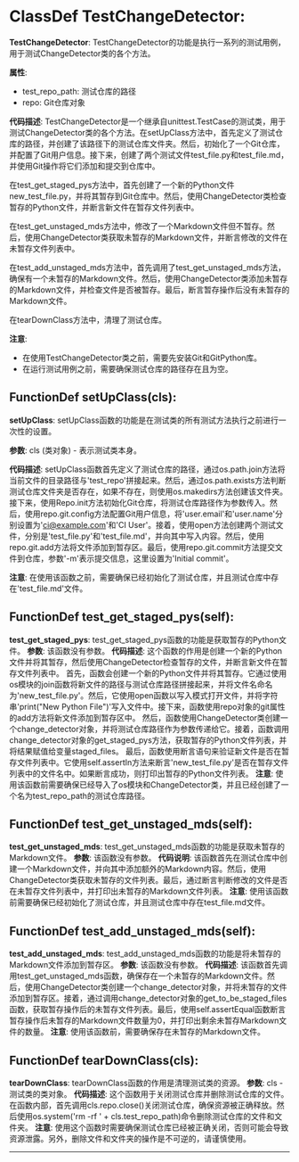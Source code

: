 # ClassDef TestChangeDetector:
**TestChangeDetector**: TestChangeDetector的功能是执行一系列的测试用例，用于测试ChangeDetector类的各个方法。

**属性**: 
- test_repo_path: 测试仓库的路径
- repo: Git仓库对象

**代码描述**: 
TestChangeDetector是一个继承自unittest.TestCase的测试类，用于测试ChangeDetector类的各个方法。在setUpClass方法中，首先定义了测试仓库的路径，并创建了该路径下的测试仓库文件夹。然后，初始化了一个Git仓库，并配置了Git用户信息。接下来，创建了两个测试文件test_file.py和test_file.md，并使用Git操作将它们添加和提交到仓库中。

在test_get_staged_pys方法中，首先创建了一个新的Python文件new_test_file.py，并将其暂存到Git仓库中。然后，使用ChangeDetector类检查暂存的Python文件，并断言新文件在暂存文件列表中。

在test_get_unstaged_mds方法中，修改了一个Markdown文件但不暂存。然后，使用ChangeDetector类获取未暂存的Markdown文件，并断言修改的文件在未暂存文件列表中。

在test_add_unstaged_mds方法中，首先调用了test_get_unstaged_mds方法，确保有一个未暂存的Markdown文件。然后，使用ChangeDetector类添加未暂存的Markdown文件，并检查文件是否被暂存。最后，断言暂存操作后没有未暂存的Markdown文件。

在tearDownClass方法中，清理了测试仓库。

**注意**: 
- 在使用TestChangeDetector类之前，需要先安装Git和GitPython库。
- 在运行测试用例之前，需要确保测试仓库的路径存在且为空。
## FunctionDef setUpClass(cls):
**setUpClass**: setUpClass函数的功能是在测试类的所有测试方法执行之前进行一次性的设置。

**参数**: cls (类对象) - 表示测试类本身。

**代码描述**: setUpClass函数首先定义了测试仓库的路径，通过os.path.join方法将当前文件的目录路径与'test_repo'拼接起来。然后，通过os.path.exists方法判断测试仓库文件夹是否存在，如果不存在，则使用os.makedirs方法创建该文件夹。接下来，使用Repo.init方法初始化Git仓库，将测试仓库路径作为参数传入。然后，使用repo.git.config方法配置Git用户信息，将'user.email'和'user.name'分别设置为'ci@example.com'和'CI User'。接着，使用open方法创建两个测试文件，分别是'test_file.py'和'test_file.md'，并向其中写入内容。然后，使用repo.git.add方法将文件添加到暂存区。最后，使用repo.git.commit方法提交文件到仓库，参数'-m'表示提交信息，这里设置为'Initial commit'。

**注意**: 在使用该函数之前，需要确保已经初始化了测试仓库，并且测试仓库中存在'test_file.md'文件。
## FunctionDef test_get_staged_pys(self):
**test_get_staged_pys**: test_get_staged_pys函数的功能是获取暂存的Python文件。
**参数**: 该函数没有参数。
**代码描述**: 这个函数的作用是创建一个新的Python文件并将其暂存，然后使用ChangeDetector检查暂存的文件，并断言新文件在暂存文件列表中。
首先，函数会创建一个新的Python文件并将其暂存。它通过使用os模块的join函数将新文件的路径与测试仓库路径拼接起来，并将文件名命名为'new_test_file.py'。然后，它使用open函数以写入模式打开文件，并将字符串'print("New Python File")'写入文件中。接下来，函数使用repo对象的git属性的add方法将新文件添加到暂存区中。
然后，函数使用ChangeDetector类创建一个change_detector对象，并将测试仓库路径作为参数传递给它。接着，函数调用change_detector对象的get_staged_pys方法，获取暂存的Python文件列表，并将结果赋值给变量staged_files。
最后，函数使用断言语句来验证新文件是否在暂存文件列表中。它使用self.assertIn方法来断言'new_test_file.py'是否在暂存文件列表中的文件名中。如果断言成功，则打印出暂存的Python文件列表。
**注意**: 使用该函数前需要确保已经导入了os模块和ChangeDetector类，并且已经创建了一个名为test_repo_path的测试仓库路径。
## FunctionDef test_get_unstaged_mds(self):
**test_get_unstaged_mds**: test_get_unstaged_mds函数的功能是获取未暂存的Markdown文件。
**参数**: 该函数没有参数。
**代码说明**: 该函数首先在测试仓库中创建一个Markdown文件，并向其中添加额外的Markdown内容。然后，使用ChangeDetector类获取未暂存的文件列表。最后，通过断言判断修改的文件是否在未暂存文件列表中，并打印出未暂存的Markdown文件列表。
**注意**: 使用该函数前需要确保已经初始化了测试仓库，并且测试仓库中存在test_file.md文件。
## FunctionDef test_add_unstaged_mds(self):
**test_add_unstaged_mds**: test_add_unstaged_mds函数的功能是将未暂存的Markdown文件添加到暂存区。
**参数**: 该函数没有参数。
**代码描述**: 该函数首先调用test_get_unstaged_mds函数，确保存在一个未暂存的Markdown文件。然后，使用ChangeDetector类创建一个change_detector对象，并将未暂存的文件添加到暂存区。接着，通过调用change_detector对象的get_to_be_staged_files函数，获取暂存操作后的未暂存文件列表。最后，使用self.assertEqual函数断言暂存操作后未暂存的Markdown文件数量为0，并打印出剩余未暂存Markdown文件的数量。
**注意**: 使用该函数前，需要确保存在未暂存的Markdown文件。
## FunctionDef tearDownClass(cls):
**tearDownClass**: tearDownClass函数的作用是清理测试类的资源。
**参数**: cls - 测试类的类对象。
**代码描述**: 这个函数用于关闭测试仓库并删除测试仓库的文件。
在函数内部，首先调用cls.repo.close()关闭测试仓库，确保资源被正确释放。然后使用os.system('rm -rf ' + cls.test_repo_path)命令删除测试仓库的文件和文件夹。
**注意**: 使用这个函数时需要确保测试仓库已经被正确关闭，否则可能会导致资源泄露。另外，删除文件和文件夹的操作是不可逆的，请谨慎使用。
***
